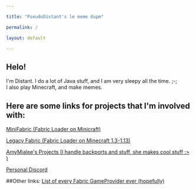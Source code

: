 ```yaml
---

title: "PseudoDistant's le meme dupm"

permalink: /

layout: default

---
```


## Helo! 
I'm Distant. I do a lot of Java stuff, and I am very sleepy all the time. ;-; \
I also play Minecraft, and make memes.


## Here are some links for projects that I'm involved with:

[MiniFabric (Fabric Loader on Minicraft)](https://discord.gg/MsQdqe52yT)


[Legacy Fabric (Fabric Loader on Minecraft 1.3-1.13)](https://discord.gg/emgF7bp)


[AmyMialee's Projects (I handle backports and stuff, she makes cool stuff :> )](https://discord.gg/P4dUsxv6An)

[Personal Discord](https://discord.gg/SrdYZU3SwE)

##Other links:
[List of every Fabric GameProvider ever (hopefully)](https://pseudodistant.github.io/Game_Providers_List/)
